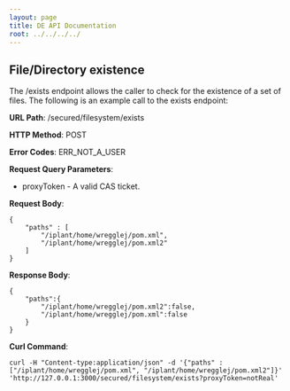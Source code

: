 ```yaml
---
layout: page
title: DE API Documentation
root: ../../../../
---
```


File/Directory existence
------------------------
The /exists endpoint allows the caller to check for the existence of a set of files. The following is an example call to the exists endpoint:

__URL Path__: /secured/filesystem/exists

__HTTP Method__: POST

__Error Codes__: ERR_NOT_A_USER

__Request Query Parameters__:

* proxyToken - A valid CAS ticket.

__Request Body__:

	{
		"paths" : [
			"/iplant/home/wregglej/pom.xml",
			"/iplant/home/wregglej/pom.xml2"
		]
	}

__Response Body__:

    {
        "paths":{
            "/iplant/home/wregglej/pom.xml2":false,
            "/iplant/home/wregglej/pom.xml":false
        }
    }

__Curl Command__:

    curl -H "Content-type:application/json" -d '{"paths" : ["/iplant/home/wregglej/pom.xml", "/iplant/home/wregglej/pom.xml2"]}' 'http://127.0.0.1:3000/secured/filesystem/exists?proxyToken=notReal'
